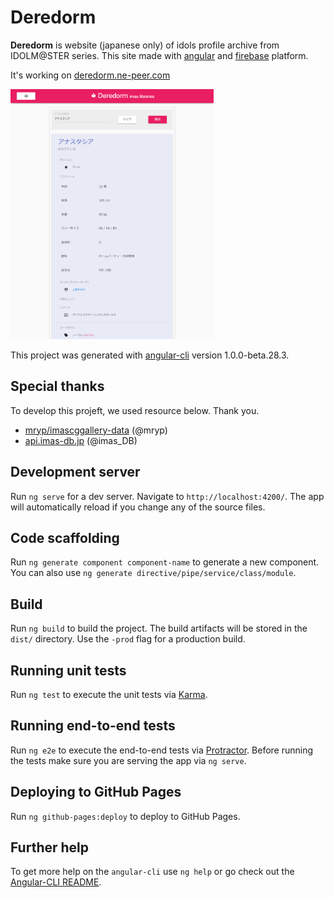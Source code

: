 # Deredorm

**Deredorm** is website (japanese only) of idols profile archive from IDOLM@STER series. This site made with [angular](https://angular.io/) and [firebase](https://firebase.google.com) platform.

It's working on [deredorm.ne-peer.com](http://deredorm.ne-peer.com/)

<img src="./resource/doc/image/screenshot_20170818.png" height="400px">

This project was generated with [angular-cli](https://github.com/angular/angular-cli) version 1.0.0-beta.28.3.

## Special thanks
To develop this projeft, we used resource below. Thank you.

- [mryp/imascggallery-data](https://github.com/mryp/imascggallery-data) (@mryp)
- [api.imas-db.jp](http://api.imas-db.jp/) (@imas_DB)

## Development server

Run `ng serve` for a dev server. Navigate to `http://localhost:4200/`. The app will automatically reload if you change any of the source files.

## Code scaffolding

Run `ng generate component component-name` to generate a new component. You can also use `ng generate directive/pipe/service/class/module`.

## Build

Run `ng build` to build the project. The build artifacts will be stored in the `dist/` directory. Use the `-prod` flag for a production build.

## Running unit tests

Run `ng test` to execute the unit tests via [Karma](https://karma-runner.github.io).

## Running end-to-end tests

Run `ng e2e` to execute the end-to-end tests via [Protractor](http://www.protractortest.org/).
Before running the tests make sure you are serving the app via `ng serve`.

## Deploying to GitHub Pages

Run `ng github-pages:deploy` to deploy to GitHub Pages.

## Further help

To get more help on the `angular-cli` use `ng help` or go check out the [Angular-CLI README](https://github.com/angular/angular-cli/blob/master/README.md).
